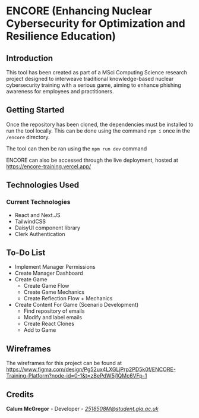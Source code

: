 # ENCORE (Enhancing Nuclear Cybersecurity for Optimization and Resilience Education)

## Introduction

This tool has been created as part of a MSci Computing Science research project designed to interweave traditional knowledge-based nuclear cybersecurity training with a serious game, aiming to enhance phishing awareness for employees and practitioners.

## Getting Started

Once the repository has been cloned, the dependencies must be installed to run the tool locally. This can be done using the command `npm i` once in the `/encore` directory.

The tool can then be ran using the `npm run dev` command

ENCORE can also be accessed through the live deployment, hosted at https://encore-training.vercel.app/

## Technologies Used

### Current Technologies

- React and Next.JS
- TailwindCSS
- DaisyUI component library
- Clerk Authentication

## To-Do List

- Implement Manager Permissions
- Create Manager Dashboard
- Create Game
    - Create Game Flow
    - Create Game Mechanics
    - Create Reflection Flow + Mechanics
- Create Content For Game (Scenario Development)
    - Find repository of emails
    - Modify and label emails
    - Create React Clones
    - Add to Game

## Wireframes

The wireframes for this project can be found at https://www.figma.com/design/Pg52ux4LXGLjPrp2PD5k0f/ENCORE-Training-Platform?node-id=0-1&t=zBePdW5j1QMc6VFp-1

## Credits

**Calum McGregor** - Developer - *2518508M@student.gla.ac.uk*
